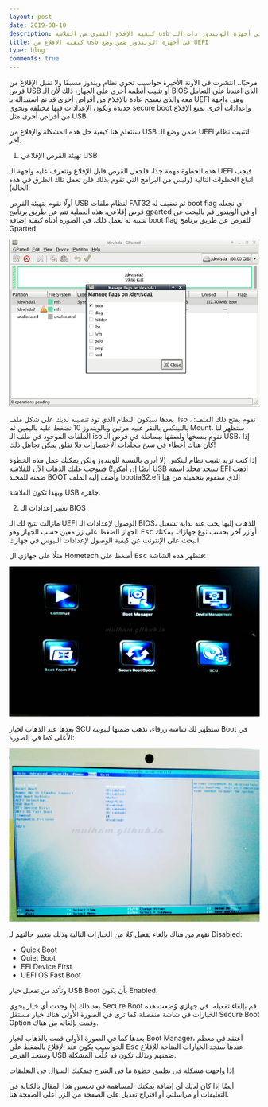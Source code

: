 ```yaml
---
layout: post
date: 2019-08-10
description: كيفية الإقلاع القسري من الفلاشة usb لتثبيت أنظمة أخرى على أجهزة الويندوز ذات الـ UEFI بدلا عن الـ BIOS
title: كيفية الإقلاع من usb في أجهزة الويندوز ضمن وضع UEFI
type: blog
comments: true
---
```


مرحبًا..
انتشرت في الآونة الأخيرة حواسيب تحوي نظام ويندوز مسبقًا ولا تقبل الإقلاع من قرص USB أو تثبيت أنظمة أخرى على الجهاز، ذلك ﻷن الـ BIOS الذي اعتدنا على التعامل معه والذي يسمح عادة بالإقلاع من أقراص أخرى قد تم استبداله بـ UEFI وهي واجهة جديدة وتكون الإعدادات فيها مختلفة وتحوي secure boot وإعدادات أخرى تمنع الإقلاع من أقراص أخرى مثل USB.

سنتعلم هنا كيفية حل هذه المشكلة والإقلاع من USB ضمن وضع الـ UEFI لتثبيت نظام آخر.

1. تهيئة القرص الإقلاعي USB

هذه الخطوة مهمة جدًا، فلجعل القرص قابل للإقلاع وتتعرف عليه واجهة الـ UEFI فيجب اتباع الخطوات التالية (وليس من البرامج التي تقوم بذلك فلن تعمل تلك الطرق في هذه الحالة):

أولًا نقوم بتهيئة القرص USB لنظام ملفات FAT32 ثم نضيف له boot flag أي نجعله قرص إقلاعي، هذه العملية تتم عن طريق برنامج gparted أو في الويندوز قم بالبحث عن شبيه له لعمل ذلك. في الصورة أدناه كيفية إضافة boot flag للقرص عن طريق برنامج Gparted

![add boot flag](/assets/boot-flag.png)

بعدها سيكون النظام الذي تود تنصيبه لديك على شكل ملف .iso ، نقوم بفتح ذلك الملف: باللينكس بالنقر عليه مرتين وبالويندوز 10 نضغط عليه باليمين ثم Mount، ستظهر لنا الملفات الموجود في ملف الـ iso نقوم بنسخها ولصقها ببساطة في قرص الـ USB، إذا كان هناك أخطاء في نسخ مجلدات الاختصارات فلا تقلق يمكن تجاهل ذلك!

إذا كنت تريد تثبيت نظام لينكس (لا أدري بالنسبة للويندوز ولكن يمكنك عمل هذه الخطوة أيضًا إن أمكن!) فيتوجب عليك الذهاب الآن للفلاشة USB ستجد مجلد اسمه EFI اذهب ضمنه للمجلد BOOT وأضف إليه الملف bootia32.efi الذي ستقوم بتحميله من [هنا](https://github.com/hirotakaster/baytail-bootia32.efi)

وبهذا تكون الفلاشة USB جاهزة.


2. تغيير إعدادات الـ BIOS

مازالت تتيح لك الـ UEFI الوصول لإعدادات الـ BIOS، للذهاب إليها يجب عند بداية تشغيل الجهاز الضغط على زر معين حسب الجهاز وهو <kbd>Esc</kbd> أو زر آخر بحسب نوع جهازك. يمكنك البحث على الإنترنت عن كيفية الوصول لإعدادات البيوس في جهازك.

مثلًا على جهازي ال Hometech أضغط على <kbd>Esc</kbd> فتظهر هذه الشاشة:

![uefi Hometech](/assets/uefi1.jpg)

بعدها عند الذهاب لخيار SCU ستظهر لك شاشة زرقاء، نذهب ضمنها لتبويبة Boot في الأعلى كما في الصورة:

![إعدادات بيوس لتفعيل الإقلاع من الفلاشة usb](/assets/uefi2.jpg)

نقوم من هناك بإلغاء تفعيل كلا من الخيارات التالية وذلك بتغيير حالتهم لـ Disabled:

* Quick Boot
* Quiet Boot
* EFI Device First
* UEFI OS Fast Boot

وتأكد من تفعيل خيار USB Boot بأن يكون Enabled.

بعد ذلك إذا وجدت أي خيار يحوي Secure Boot قم بإلغاء تفعيله، في جهازي وُضعت هذه الخيارات في شاشة منفصلة كما ترى في الصورة الأولى هناك خيار مستقل Secure Boot Option وقمت بإلغائه من هناك.

بعدها كما في الصورة الأولى قمت بالذهاب لخيار Boot Manager، أعتقد في معظم الحواسيب يكون عند الإقلاع بالضغط على <kbd>Esc</kbd> عندها ستجد الخيارات المتاحة للإقلاع وستجد القرص USB ضمنهم وبذلك تكون قد حُلَّت المشكلة.

إذا واجهت مشكلة في تطبيق خطوة ما في الشرح فيمكنك السؤال في التعليقات.

أيضًا إذا كان لديك أي إضافة يمكنك المساهمة في تحسين هذا المقال بالكتابة في التعليقات أو مراسلتي أو اقتراح تعديل على الصفحة من الزر أعلى الصفحة هنا.



